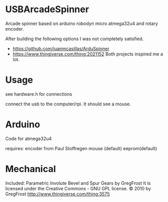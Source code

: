 # USBArcadeSpinner
Arcade spinner based on arduino robodyn micro atmega32u4 and rotary encoder.


After building the following options I was not completely satisfied. 
- https://github.com/juanmcasillas/ArduSpinner
- https://www.thingiverse.com/thing:2021152
Both projects inspired me a lot.

Usage
=====
see hardware.h for connections

connect the usb to the computer/rpi. It should see a mouse.


Arduino
=======

Code for atmega32u4

requires:
encoder from Paul Stoffregen
mouse (default)
eeprom(default)

Mechanical
==========

Included:
 Parametric Involute Bevel and Spur Gears by GregFrost
 It is licensed under the Creative Commons - GNU GPL license.
 © 2010 by GregFrost
 http://www.thingiverse.com/thing:3575
